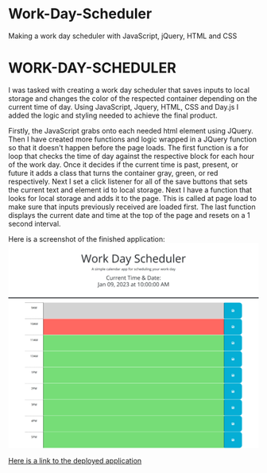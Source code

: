 # Work-Day-Scheduler
Making a work day scheduler with JavaScript, jQuery, HTML and CSS
# WORK-DAY-SCHEDULER

I was tasked with creating a work day scheduler that saves inputs to local storage and changes the color of the respected container depending on the current time of day. Using JavaScript, Jquery, HTML, CSS and Day.js I added the logic and styling needed to achieve the final product.

Firstly, the JavaScript grabs onto each needed html element using JQuery. Then I have created more functions and logic wrapped in a JQuery function so that it doesn't happen before the page loads. The first function is a for loop that checks the time of day against the respective block for each hour of the work day. Once it decides if the current time is past, present, or future it adds a class that turns the container gray, green, or red respectively. Next I set a click listener for all of the save buttons that sets the current text and element id to local storage. Next I have a function that looks for local storage and adds it to the page. This is called at page load to make sure that inputs previously received are loaded first. The last function displays the current date and time at the top of the page and resets on a 1 second interval.

Here is a screenshot of the finished application: ![screenshot](./Assets/IMG/screenshot.png)

[Here is a link to the deployed application](https://bram-g.github.io/Work-Day-Scheduler/)